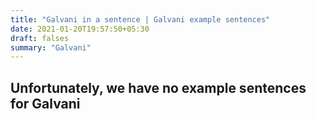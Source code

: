 ```yaml
---
title: "Galvani in a sentence | Galvani example sentences"
date: 2021-01-20T19:57:50+05:30
draft: falses
summary: "Galvani"
---
```

## Unfortunately, we have no example sentences for Galvani                 
